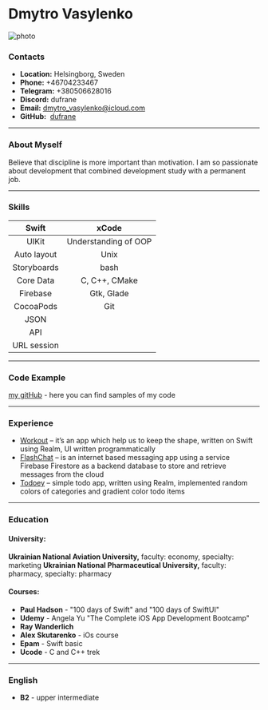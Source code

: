 # Dmytro Vasylenko

![](rsschool-cv/dufrane.jpg "photo")

### Contacts
* **Location:** Helsingborg, Sweden
* **Phone:** +46704233467
* **Telegram:** +380506628016
* **Discord:** dufrane
* **Email:** dmytro_vasylenko@icloud.com
* **GitHub:** 
[dufrane](https://github.com/dufrane)

****
### About Myself
Believe that discipline is more important than motivation.
I am so passionate about development that combined development study with a permanent job.

****
### Skills

Swift          |xCode 
:-------------:|:-------------:
UIKit          |Understanding of OOP
Auto layout    |Unix 
Storyboards    |bash   
Core Data      |C, C++, CMake 
Firebase       |Gtk, Glade
CocoaPods      |Git  
JSON           |   
API            |   
URL session    |   
                     
****
### Code Example

[my gitHub](https://github.com/dufrane) - here you can find samples of my code

****
### Experience
* [Workout](https://github.com/dufrane/pet-workOut-app "it’s an app which help us to keep the shape, written on Swift using Realm, UI written programmatically") – it’s an app which help us to keep the shape, written on Swift using Realm, UI written programmatically 
* [FlashChat](https://github.com/dufrane/flashChat "is an internet based messaging app using a service Firebase Firestore as a backend database to store and retrieve messages from the cloud") – is an internet based messaging app using a service Firebase Firestore as a backend database to store and retrieve messages from the cloud 
* [Todoey](https://github.com/dufrane/Todoey_Realm "simple todo app, written using Realm, implemented random colors of categories and gradient color todo items") – simple todo app, written using Realm, implemented random colors of categories and gradient color todo items 

****
### Education

#### University: 
**Ukrainian National Aviation University,** faculty: economy, specialty: marketing
**Ukrainian National Pharmaceutical University,** faculty: pharmacy, specialty: pharmacy

#### Courses:
* **Paul Hadson** - "100 days of Swift" and "100 days of SwiftUI"
* **Udemy** - Angela Yu "The Complete iOS App Development Bootcamp"
* **Ray Wanderlich**
* **Alex Skutarenko** - iOs course
* **Epam** - Swift basic
* **Ucode** - C and C++ trek

****
### English
* **B2** - upper intermediate